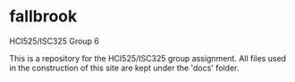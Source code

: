 # fallbrook
HCI525/ISC325 Group 6

This is a repository for the HCI525/ISC325 group assignment. All files used in the construction of this site are kept under the 'docs' folder.
